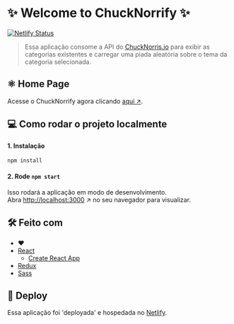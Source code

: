 # ✨ Welcome to ChuckNorrify ✨

[![Netlify Status](https://api.netlify.com/api/v1/badges/9a491444-71bb-4dd9-8315-21331e88aaf1/deploy-status)](https://app.netlify.com/sites/fukudathais-chucknorrify/deploys)

>Essa aplicação consome a API do [ChuckNorris.io](https://api.chucknorris.io/) para exibir as categorias existentes e carregar uma piada aleatória sobre o tema da categoria selecionada.

## ⚛️ Home Page
Acesse o ChuckNorrify agora clicando [aqui ↗️](https://fukudathais-chucknorrify.netlify.com/).

## 💻 Como rodar o projeto localmente

#### 1. Instalação
```node
npm install
```

#### 2. Rode `npm start`
Isso rodará a aplicação em modo de desenvolvimento.<br />
Abra [http://localhost:3000](http://localhost:3000) ↗️ no seu navegador para visualizar.


## 🛠 Feito com
- ❤️
- [React](https://reactjs.org/)
  - [Create React App](https://github.com/facebook/create-react-app)
- [Redux](http://redux.js.org/)
- [Sass](https://sass-lang.com/)


## 🚀 Deploy
Essa aplicação foi 'deployada' e hospedada no [Netlify](https://www.netlify.com/).
